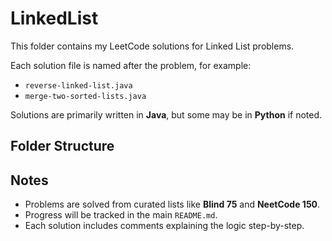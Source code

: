 # LinkedList

This folder contains my LeetCode solutions for Linked List problems.  

Each solution file is named after the problem, for example:  
- `reverse-linked-list.java`  
- `merge-two-sorted-lists.java`  

Solutions are primarily written in **Java**, but some may be in **Python** if noted.  

## Folder Structure

## Notes
- Problems are solved from curated lists like **Blind 75** and **NeetCode 150**.  
- Progress will be tracked in the main `README.md`.  
- Each solution includes comments explaining the logic step-by-step.
